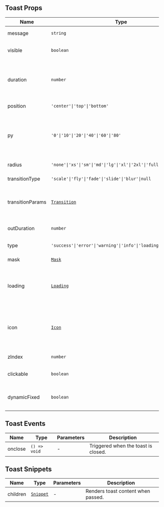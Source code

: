 ## Toast Props

| Name             | Type                                                             | Default    | Required | Description                                                                        |     |
| ---------------- | ---------------------------------------------------------------- | ---------- | -------- | ---------------------------------------------------------------------------------- | :-- |
| message          | `string`                                                         | `''`       | N        | Toast content.                                                                     |
| visible          | `boolean`                                                        | `false`    | N        | Whether to show the toast.                                                         |
| duration         | `number`                                                         | `2000`     | N        | Display duration in ms. Toast won't auto-close if set to 0.                        |
| position         | `'center'\|'top'\|'bottom'`                                      | `'center'` | N        | Display position.                                                                  |
| py               | `'0'\|'10'\|'20'\|'40'\|'60'\|'80'`                              | `'20'`     | N        | Distance from top/bottom when position is 'top'/'bottom'. Ignored for 'center'.    |
| radius           | `'none'\|'xs'\|'sm'\|'md'\|'lg'\|'xl'\|'2xl'\|'full'`            | `'sm'`     | N        | Border radius style.                                                               |
| transitionType   | `'scale'\|'fly'\|'fade'\|'slide'\|'blur'\|null`                  | `'scale'`  | N        | Animation type.                                                                    |
| transitionParams | [`Transition`](https://svelte.dev/docs/svelte/svelte-transition) | `{}`       | N        | Animation parameters, default duration is 300.                                     |
| outDuration      | `number`                                                         | `0`        | N        | Exit animation duration in ms.                                                     |
| type             | `'success'\|'error'\|'warning'\|'info'\|'loading'\|'icon'\|null` | `null`     | N        | Toast icon type.                                                                   |
| mask             | [`Mask`](https://stdf.design/components?nav=mask&tab=1)        | `{}`       | N        | Mask layer parameters.                                                             |
| loading          | [`Loading`](https://stdf.design/components?nav=loading&tab=1)  | `{}`       | N        | Loading component parameters, only works when type is `'loading'`.                 |
| icon             | [`Icon`](https://stdf.design/components?nav=icon&tab=1)        | `{}`       | N        | Icon component parameters, only works when type is not `'loading'` and not `null`. |
| zIndex           | `number`                                                         | `1000`     | N        | z-index value.                                                                     |
| clickable        | `boolean`                                                        | `false`    | N        | Whether to allow click through.                                                    |
| dynamicFixed     | `boolean`                                                        | `true`     | N        | Whether to use dynamic fixed positioning.                                          |

## Toast Events

| Name    | Type         | Parameters | Description                         |
| ------- | ------------ | ---------- | ----------------------------------- |
| onclose | `() => void` | -          | Triggered when the toast is closed. |

## Toast Snippets

| Name     | Type                                                                | Parameters | Description                        |
| -------- | ------------------------------------------------------------------- | ---------- | ---------------------------------- |
| children | [`Snippet`](https://svelte.dev/docs/svelte/snippet#Typing-snippets) | -          | Renders toast content when passed. |

